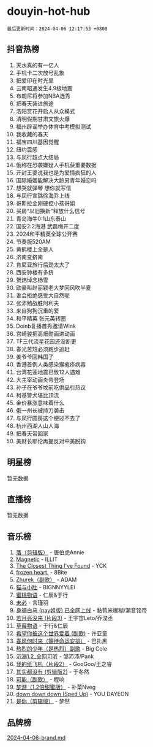 # douyin-hot-hub

`最后更新时间：2024-04-06 12:17:53 +0800`

## 抖音热榜

1. 天水真的有一亿人
1. 手机卡二次放号乱象
1. 把爱印在时光里
1. 云南昭通发生4.9级地震
1. 布朗尼将参加NBA选秀
1. 把春天装进旅途
1. 洛阳赏花开启人从众模式
1. 清明假期甘肃文旅火爆
1. 福州辟谣举办体育中考模拟测试
1. 我收藏的春天
1. 福宝四川基因觉醒
1. 纽约震感
1. 与凤行超点大结局
1. 俄称在恐袭嫌疑人手机获重要数据
1. 开封王婆说我也是为爱情疯狂的人
1. 国际婚姻能解决大龄男青年婚恋吗
1. 想哭就弹琴  想你就写信
1. 与凤行宣璐徐海乔上线
1. 哥斯拉金刚硬控小孩哥姐
1. 买房“以旧换新”释放什么信号
1. 青岛海牛0:1山东泰山
1. 国安2:2海港 武磊梅开二度
1. 2024和平精英全球公开赛
1. 节奏版520AM
1. 黄鹤楼上全是人
1. 济南变挤南
1. 肯尼亚旅行后劲太大了
1. 西安钟楼有多挤
1. 贺炜悼念杨雪
1. 欧豪叫赵丽颖老大梦回风吹半夏
1. 谁会拒绝感受大自然呢
1. 张沛勉战胜阿利夫
1. 来自狗狗沉重的爱
1. 和平精英 张元英转圈
1. Doinb复播首秀邀请Wink
1. 宫崎骏把高畑勋画进动画
1. TF三代流星花园还没断更
1. 春光苦短必须跑步追赶
1. 姜爷爷回韩国了
1. 香港首例人类感染猴疱疹病毒
1. 台湾花莲地震已致12人遇难
1. 大主宰动画炎帝登场
1. 孙子在爷爷坟前吃供品引热议
1. 柯基警犬堪比顶流
1. 金价暴涨意味着什么
1. 俄一州长被持刀袭击
1. 与凤行圆房这个梗过不去了
1. 杭州西湖人山人海
1. 把春天带回家
1. 美财长耶伦再提反对中美脱钩

## 明星榜

暂无数据

## 直播榜

暂无数据

## 音乐榜

1. [落（剪辑版）](https://sf5-hl-cdn-tos.douyinstatic.com/obj/tos-cn-ve-2774/o0h6HvN1BBbli9LtU3i5fQIleBQMF5Cg4TZmmC) - 唐伯虎Annie
1. [Magnetic](https://sf5-hl-cdn-tos.douyinstatic.com/obj/tos-cn-ve-2774/oAQCYdBNZfLACGDmVFAsfAtpy32tqErgQ3XgBN) - ILLIT
1. [The Closest Thing I've Found](https://sf6-cdn-tos.douyinstatic.com/obj/tos-cn-ve-2774/514ab5d9146f4d2ca454b7adff8e5e4d) - YCK
1. [frozen heart.](https://sf3-cdn-tos.douyinstatic.com/obj/tos-cn-ve-2774/oIIWJfyjIACZA9zQMtnJ6hQQhFC4vhCupoRBsO) - 8Bite
1. [Zhurek（副歌）](https://sf27-cdn-tos.douyinstatic.com/obj/tos-cn-ve-2774/ooQm8FBZQDlf0btEYgVpCcSCQfrdJGBEKZYBGS) - ADAM
1. [猫与小肚](https://sf3-cdn-tos.douyinstatic.com/obj/tos-cn-ve-2774/osZeoClMECgK8DYl6VebABgbchEtPYQjZEnRtd) - BIGNNYYLEI
1. [蜜桃物语](https://sf3-cdn-tos.douyinstatic.com/obj/tos-cn-ve-2774/oIhOSCZtIACtYU4XQkngiW9kCBfVD1Fz9IYeqL) - 仁辰&于行
1. [未必](https://sf5-hl-cdn-tos.douyinstatic.com/obj/tos-cn-ve-2774/ogntQMFnKQDZUgTCYuJgfLEtleYZZFxBQqhhFB) - 言瑾羽
1. [身骑白马 (pay姐版) 已全网上线](https://sf5-hl-cdn-tos.douyinstatic.com/obj/tos-cn-ve-2774/oQLO5ZgLsFkaDhdIIveF2zUCgfweY0gWaH4AQG) - 黏苞米糊糊/潮音铭帝
1. [若月亮没来 (片段3)](https://sf3-cdn-tos.douyinstatic.com/obj/tos-cn-ve-2774/okfyEUsGW1B1ovJi5JiN9IjvAT2lMwA054GoEB) - 王宇宙Leto/乔浚丞
1. [草莓物语](https://sf5-hl-cdn-tos.douyinstatic.com/obj/tos-cn-ve-2774/okynhJ7jEAIIZBfsLgYMEI8QC3WbQNN66RKzhT) - 于行&仁辰
1. [希望你被这个世界爱着 (副歌)](https://sf3-cdn-tos.douyinstatic.com/obj/tos-cn-ve-2774/oUHCmWQfZlE3QQBKBeD8rCFLpJzPgCpImhsxMt) - 许亚童
1. [春风何时来（等待命运安排）](https://sf6-cdn-tos.douyinstatic.com/obj/tos-cn-ve-2774/oICBNbD3gelMfB4WgiD1KI2jQtXZE2FgHLwtsl) - 巴扎黑
1. [热烈的少年（是热烈）副歌](https://sf3-cdn-tos.douyinstatic.com/obj/tos-cn-ve-2774/owVNI0CLDAUMtSz6TEYvfFBFL4UDFFhLfgK8fa) - Big Cole
1. [沉溺1.2_全网可听](https://sf3-cdn-tos.douyinstatic.com/obj/tos-cn-ve-2774/ok2QoiBqsWAX9McZmWiI9gAB0EzwD4Xj6yfmtH) - 邹沛沛/Pank
1. [我的纸飞机（片段2）](https://sf3-cdn-tos.douyinstatic.com/obj/tos-cn-ve-2774/oM2ZrKcg2CD5AeRB2gkeXOFB1IxAGJdZPazYHf) - GooGoo/王之睿
1. [其实都没有 (剪辑版2)](https://sf5-hl-cdn-tos.douyinstatic.com/obj/tos-cn-ve-2774/oEBNQenHZtBhxYjGgUDQk0BCHTigQafgFlbQ7k) - 于冬然
1. [可能（副歌）](https://sf3-cdn-tos.douyinstatic.com/obj/tos-cn-ve-2774/cde1731888894259b333569393c2fb51) - 程响
1. [梦游（1.2倍甜蜜版）](https://sf5-hl-cdn-tos.douyinstatic.com/obj/tos-cn-ve-2774/o4gyAUm8hwufoEABmwVIiQtHsFuGzAEEWtNMzo) - 补菜Nveg
1. [down down down (Sped Up)](https://sf27-cdn-tos.douyinstatic.com/obj/tos-cn-ve-2774/ow80iABiXIO9DsFwK6WeZKMaJRi3BPJAotDy8m) - YOU DAYEON
1. [是你（剪辑版）](https://sf3-cdn-tos.douyinstatic.com/obj/tos-cn-ve-2774/46019dae783c4c969944217fe1cfafc4) - 梦然

## 品牌榜

[2024-04-06-brand.md](2024-04-06-brand.md)
